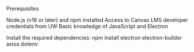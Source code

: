 Prerequisites

Node.js (v16 or later) and npm installed
Access to Canvas LMS developer credentials from UW
Basic knowledge of JavaScript and Electron


Install the required dependencies:
npm install electron electron-builder axios dotenv 